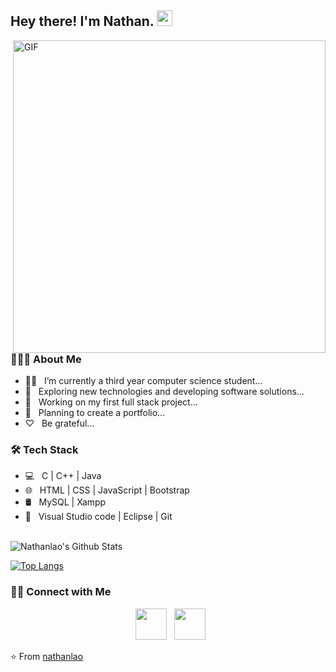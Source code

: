 <h2> Hey there! I'm Nathan. <img src="https://raw.githubusercontent.com/nathanlao/nathanlao/master/Hi.gif" width="25"></h2>
<img align="right" alt="GIF" src="https://github.com/nathanlao/nathanlao/tenor.com/view/mario-pixel-rainbow-fly-gif-15865636" width="500"/>

<h3> 👨🏻‍💻 About Me </h3>

- 👨‍🎓 &nbsp; I’m currently a third year computer science student...
- 🤔 &nbsp; Exploring new technologies and developing software solutions...
- 🌱 &nbsp; Working on my first full stack project...
- 🚴‍ &nbsp; Planning to create a portfolio...
- ♡ &nbsp; Be grateful...

<h3>🛠 Tech Stack</h3>

- 💻 &nbsp; C | C++ | Java  
- 🌐 &nbsp; HTML | CSS | JavaScript | Bootstrap 
- 🛢 &nbsp; MySQL | Xampp
- 🔧 &nbsp; Visual Studio code | Eclipse | Git

<br>

<img align="center" src="https://github-readme-stats.vercel.app/api?username=nathanlao&include_all_commits=true&count_private=true&show_icons=true&line_height=20&title_color=7A7ADB&icon_color=2234AE&text_color=D3D3D3&bg_color=0,000000,130F40" alt="Nathanlao's Github Stats">

</br>

[![Top Langs](https://github-readme-stats.vercel.app/api/top-langs/?username=nathanlao&layout=compact&text_color=daf7dc&bg_color=151515)](https://github.com/devSouvik/github-readme-stats)


<h3> 🤝🏻 Connect with Me </h3>

<p align="center">
&nbsp; <a href="https://www.instagram.com/nathanloaaa/" target="_blank" rel="noopener noreferrer"><img src="https://img.icons8.com/plasticine/100/000000/instagram-new.png" width="50" /></a>  
&nbsp; <a href="laoguanhua1015@gmail.com" target="_blank" rel="noopener noreferrer"><img src="https://img.icons8.com/plasticine/100/000000/gmail.png"  width="50" /></a>
</p>

⭐️ From [nathanlao](https://github.com/nathanlao)
